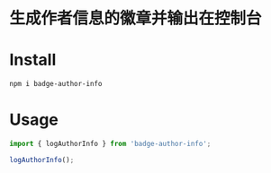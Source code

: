 # 生成作者信息的徽章并输出在控制台

# Install

```bash
npm i badge-author-info
```

# Usage

```js
import { logAuthorInfo } from 'badge-author-info';

logAuthorInfo();
```